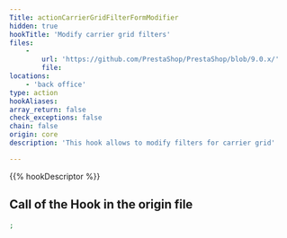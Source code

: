 ```yaml
---
Title: actionCarrierGridFilterFormModifier
hidden: true
hookTitle: 'Modify carrier grid filters'
files:
    -
        url: 'https://github.com/PrestaShop/PrestaShop/blob/9.0.x/'
        file: 
locations:
    - 'back office'
type: action
hookAliases: 
array_return: false
check_exceptions: false
chain: false
origin: core
description: 'This hook allows to modify filters for carrier grid'

---
```


{{% hookDescriptor %}}

## Call of the Hook in the origin file

```php
;
```
